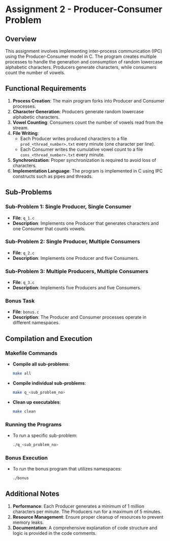 # Assignment 2 - Producer-Consumer Problem

## Overview

This assignment involves implementing inter-process communication (IPC) using the Producer-Consumer model in C. The program creates multiple processes to handle the generation and consumption of random lowercase alphabetic characters. Producers generate characters, while consumers count the number of vowels.

## Functional Requirements

1. **Process Creation**: The main program forks into Producer and Consumer processes.
2. **Character Generation**: Producers generate random lowercase alphabetic characters.
3. **Vowel Counting**: Consumers count the number of vowels read from the stream.
4. **File Writing**:
   - Each Producer writes produced characters to a file `prod_<thread_number>.txt` every minute (one character per line).
   - Each Consumer writes the cumulative vowel count to a file `cons_<thread_number>.txt` every minute.
5. **Synchronization**: Proper synchronization is required to avoid loss of characters.
6. **Implementation Language**: The program is implemented in C using IPC constructs such as pipes and threads.

## Sub-Problems

### Sub-Problem 1: Single Producer, Single Consumer
- **File**: `q_1.c`
- **Description**: Implements one Producer that generates characters and one Consumer that counts vowels.

### Sub-Problem 2: Single Producer, Multiple Consumers
- **File**: `q_2.c`
- **Description**: Implements one Producer and five Consumers.

### Sub-Problem 3: Multiple Producers, Multiple Consumers
- **File**: `q_3.c`
- **Description**: Implements five Producers and five Consumers.

### Bonus Task
- **File**: `bonus.c`
- **Description**: The Producer and Consumer processes operate in different namespaces.

## Compilation and Execution

### Makefile Commands

- **Compile all sub-problems**:
    ```bash
    make all
    ```

- **Compile individual sub-problems**:
    ```bash
    make q_<sub_problem_no>
    ```

- **Clean up executables**:
    ```bash
    make clean
    ```

### Running the Programs

- To run a specific sub-problem:
    ```bash
    ./q_<sub_problem_no>
    ```

### Bonus Execution
- To run the bonus program that utilizes namespaces:
    ```bash
    ./bonus
    ```

## Additional Notes

1. **Performance**: Each Producer generates a minimum of 1 million characters per minute. The Producers run for a maximum of 5 minutes.
2. **Resource Management**: Ensure proper cleanup of resources to prevent memory leaks.
3. **Documentation**: A comprehensive explanation of code structure and logic is provided in the code comments.
